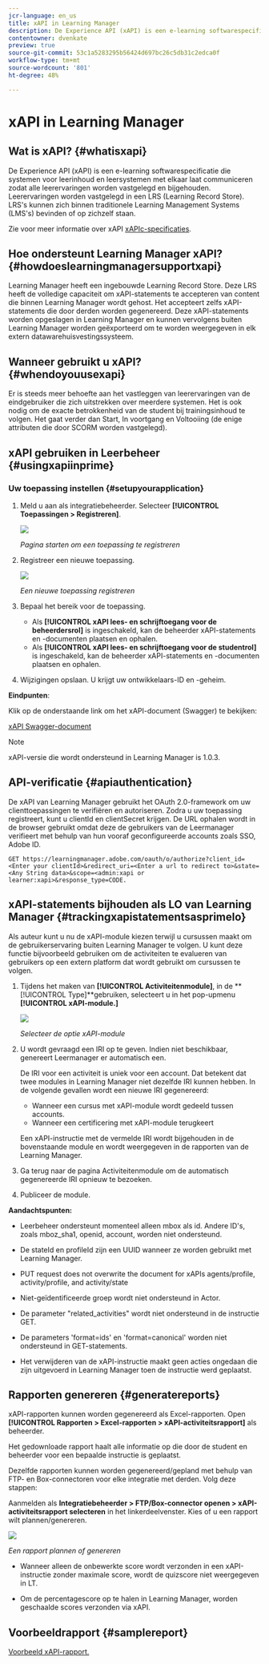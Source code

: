 ```yaml
---
jcr-language: en_us
title: xAPI in Learning Manager
description: De Experience API (xAPI) is een e-learning softwarespecificatie die systemen voor leerinhoud en leersystemen met elkaar laat communiceren zodat alle leerervaringen worden vastgelegd en bijgehouden. Leerervaringen worden vastgelegd in een LRS (Learning Record Store). LRS's kunnen zich binnen traditionele Learning Management Systems (LMS's) bevinden of op zichzelf staan.
contentowner: dvenkate
preview: true
source-git-commit: 53c1a5283295b56424d697bc26c5db31c2edca0f
workflow-type: tm+mt
source-wordcount: '801'
ht-degree: 48%

---
```




# xAPI in Learning Manager

## Wat is xAPI? {#whatisxapi}

De Experience API (xAPI) is een e-learning softwarespecificatie die systemen voor leerinhoud en leersystemen met elkaar laat communiceren zodat alle leerervaringen worden vastgelegd en bijgehouden. Leerervaringen worden vastgelegd in een LRS (Learning Record Store). LRS&#39;s kunnen zich binnen traditionele Learning Management Systems (LMS&#39;s) bevinden of op zichzelf staan.

Zie voor meer informatie over xAPI [xAPIc-specificaties](https://github.com/adlnet/xAPI-Spec).

## Hoe ondersteunt Learning Manager xAPI? {#howdoeslearningmanagersupportxapi}

Learning Manager heeft een ingebouwde Learning Record Store. Deze LRS heeft de volledige capaciteit om xAPI-statements te accepteren van content die binnen Learning Manager wordt gehost. Het accepteert zelfs xAPI-statements die door derden worden gegenereerd. Deze xAPI-statements worden opgeslagen in Learning Manager en kunnen vervolgens buiten Learning Manager worden geëxporteerd om te worden weergegeven in elk extern datawarehuisvestingssysteem.

## Wanneer gebruikt u xAPI? {#whendoyouusexapi}

Er is steeds meer behoefte aan het vastleggen van leerervaringen van de eindgebruiker die zich uitstrekken over meerdere systemen.  Het is ook nodig om de exacte betrokkenheid van de student bij trainingsinhoud te volgen. Het gaat verder dan Start, In voortgang en Voltooiing (de enige attributen die door SCORM worden vastgelegd).

## xAPI gebruiken in Leerbeheer {#usingxapiinprime}

### Uw toepassing instellen {#setupyourapplication}

1. Meld u aan als integratiebeheerder. Selecteer **[!UICONTROL Toepassingen > Registreren]**.

   ![](assets/appregistration.png)

   *Pagina starten om een toepassing te registreren*

1. Registreer een nieuwe toepassing.

   ![](assets/appregistration.png)

   *Een nieuwe toepassing registreren*

1. Bepaal het bereik voor de toepassing.

   * Als **[!UICONTROL xAPI lees- en schrijftoegang voor de beheerdersrol]** is ingeschakeld, kan de beheerder xAPI-statements en -documenten plaatsen en ophalen.
   * Als **[!UICONTROL xAPI lees- en schrijftoegang voor de studentrol]** is ingeschakeld, kan de beheerder xAPI-statements en -documenten plaatsen en ophalen.

1. Wijzigingen opslaan. U krijgt uw ontwikkelaars-ID en -geheim.

**Eindpunten**:

Klik op de onderstaande link om het xAPI-document (Swagger) te bekijken:

[xAPI Swagger-document](http://helpx.adobe.com/nl/adobe-connect/topics.html)

>[!NOTE]
>
>xAPI-versie die wordt ondersteund in Learning Manager is 1.0.3.


## API-verificatie {#apiauthentication}

De xAPI van Learning Manager gebruikt het OAuth 2.0-framework om uw clienttoepassingen te verifiëren en autoriseren. Zodra u uw toepassing registreert, kunt u clientId en clientSecret krijgen. De URL ophalen wordt in de browser gebruikt omdat deze de gebruikers van de Leermanager verifieert met behulp van hun vooraf geconfigureerde accounts zoals SSO, Adobe ID.

```
GET https://learningmanager.adobe.com/oauth/o/authorize?client_id=<Enter your clientId>&redirect_uri=<Enter a url to redirect to>&state=<Any String data>&scope=<admin:xapi or learner:xapi>&response_type=CODE.
```

## xAPI-statements bijhouden als LO van Learning Manager {#trackingxapistatementsasprimelo}

Als auteur kunt u nu de xAPI-module kiezen terwijl u cursussen maakt om de gebruikerservaring buiten Learning Manager te volgen. U kunt deze functie bijvoorbeeld gebruiken om de activiteiten te evalueren van gebruikers op een extern platform dat wordt gebruikt om cursussen te volgen.

1. Tijdens het maken van **[!UICONTROL Activiteitenmodule]**, in de **[!UICONTROL Type]**gebruiken, selecteert u in het pop-upmenu  **[!UICONTROL xAPI-module.]**

   ![](assets/xapimodulecreation.png)

   *Selecteer de optie xAPI-module*

1. U wordt gevraagd een IRI op te geven. Indien niet beschikbaar, genereert Leermanager er automatisch een.

   De IRI voor een activiteit is uniek voor een account. Dat betekent dat twee modules in Learning Manager niet dezelfde IRI kunnen hebben. In de volgende gevallen wordt een nieuwe IRI gegenereerd:

   * Wanneer een cursus met xAPI-module wordt gedeeld tussen accounts.
   * Wanneer een certificering met xAPI-module terugkeert



   Een xAPI-instructie met de vermelde IRI wordt bijgehouden in de bovenstaande module en wordt weergegeven in de rapporten van de Learning Manager.

1. Ga terug naar de pagina Activiteitenmodule om de automatisch gegenereerde IRI opnieuw te bezoeken.
1. Publiceer de module.

**Aandachtspunten:**

* Leerbeheer ondersteunt momenteel alleen mbox als id. Andere ID&#39;s, zoals mboz_sha1, openid, account, worden niet ondersteund.

* De stateId en profileId zijn een UUID wanneer ze worden gebruikt met Learning Manager.
* PUT request does not overwrite the document for xAPIs agents/profile, activity/profile, and activity/state
* Niet-geïdentificeerde groep wordt niet ondersteund in Actor.
* De parameter &quot;related_activities&quot; wordt niet ondersteund in de instructie GET.
* De parameters &#39;format=ids&#39; en &#39;format=canonical&#39; worden niet ondersteund in GET-statements.
* Het verwijderen van de xAPI-instructie maakt geen acties ongedaan die zijn uitgevoerd in Learning Manager toen de instructie werd geplaatst.

## Rapporten genereren {#generatereports}

xAPI-rapporten kunnen worden gegenereerd als Excel-rapporten. Open **[!UICONTROL Rapporten > Excel-rapporten > xAPI-activiteitsrapport]** als beheerder.

Het gedownloade rapport haalt alle informatie op die door de student en beheerder voor een bepaalde instructie is geplaatst.

Dezelfde rapporten kunnen worden gegenereerd/gepland met behulp van FTP- en Box-connectoren voor elke integratie met derden. Volg deze stappen:

Aanmelden als **Integratiebeheerder > FTP/Box-connector openen > xAPI-activiteitsrapport selecteren** in het linkerdeelvenster. Kies of u een rapport wilt plannen/genereren.

![](assets/xapischedule.png)

*Een rapport plannen of genereren*

* Wanneer alleen de onbewerkte score wordt verzonden in een xAPI-instructie zonder maximale score, wordt de quizscore niet weergegeven in LT.

* Om de percentagescore op te halen in Learning Manager, worden geschaalde scores verzonden via xAPI.

## Voorbeeldrapport {#samplereport}

[Voorbeeld xAPI-rapport.](assets/xapireport8842560559890766717csv.zip)

